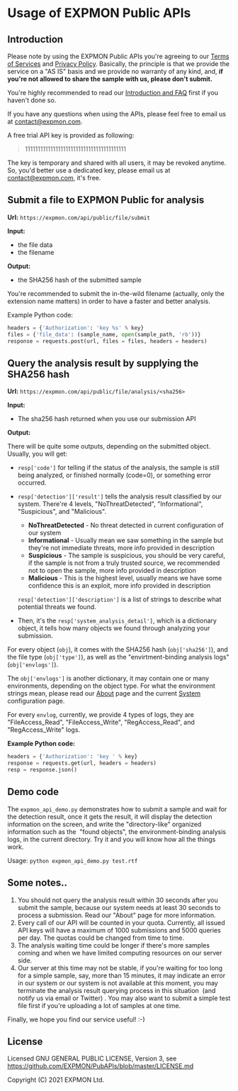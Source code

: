 # Usage of EXPMON Public APIs 

## Introduction

Please note by using the EXPMON Public APIs you're agreeing to our [Terms of Services](https://expmon.com/static/tos.pdf) and [Privacy Policy](https://expmon.com/static/privacy_policy.pdf). Basically, the principle is that we provide the service on a "AS IS" basis and we provide no warranty of any kind, and, **if you're not allowed to share the sample with us, please don't submit.**

You're highly recommended to read our [Introduction and FAQ](https://expmon.com/about/) first if you haven't done so.

If you have any questions when using the APIs, please feel free to email us at contact@expmon.com.

A free trial API key is provided as following:
>1111111111111111111111111111111111111111

The key is temporary and shared with all users, it may be revoked anytime. So, you'd better use a dedicated key, please email us at contact@expmon.com, it's free.



## Submit a file to EXPMON Public for analysis

**Url:** `https://expmon.com/api/public/file/submit`

**Input:**
* the file data
* the filename

**Output:**
* the SHA256 hash of the submitted sample

You're recommended to submit the in-the-wild filename (actually, only the extension name matters) in order to have a faster and better analysis.

Example Python code:

```Python
headers = {'Authorization': 'key %s' % key}
files = {'file_data': (sample_name, open(sample_path, 'rb'))}
response = requests.post(url, files = files, headers = headers)
```








## Query the analysis result by supplying the SHA256 hash

**Url:** `https://expmon.com/api/public/file/analysis/<sha256>`

**Input:**
* The sha256 hash returned when you use our submission API


**Output:**

There will be quite some outputs, depending on the submitted object. Usually, you will get:

- `resp['code']` for telling if the status of the analysis, the sample is still being analyzed, or finished normally (code=0), or something error occurred.

- `resp['detection']['result']` tells the analysis result classified by our system. There're 4 levels, "NoThreatDetected", "Informational", "Suspicious", and "Malicious".

  - **NoThreatDetected** - No threat detected in current configuration of our system
  - **Informational** - Usually mean we saw something in the sample but they're not immediate threats, more info provided in description
  - **Suspicious** - The sample is suspicious, you should be very careful, if the sample is not from a truly trusted source, we recommended not to open the sample, more info provided in description
  - **Malicious** - This is the highest level, usually means we have some confidence this is an exploit, more info provided in description
  
  `resp['detection']['description']` is a list of strings to describe what potential threats we found.

- Then, it's the `resp['system_analysis_detail']`, which is a dictionary object, it tells how many objects we found through analyzing your submission.

For every object (`obj`), it comes with the SHA256 hash (`obj['sha256']`), and the file type (`obj['type']`), as well as the "envirtment-binding analysis logs" (`obj['envlogs']`).

The `obj['envlogs']` is another dictionary, it may contain one or many environments, depending on the object type. For what the environment strings mean, please read our [About](https://expmon.com/about/) page and the current [System](https://expmon.com/public/system/) configuration page.

For every `envlog`, currently, we provide 4 types of logs, they are "FileAccess_Read", "FileAccess_Write", "RegAccess_Read", and "RegAccess_Write" logs.




**Example Python code:**

```Python
headers = {'Authorization': 'key ' % key}
response = requests.get(url, headers = headers)
resp = response.json()
```

## Demo code
The `expmon_api_demo.py` demonstrates how to submit a sample and wait for the detection result, once it gets the result, it will display the detection information on the screen, and write the "directory-like" organized information such as the  "found objects", the environment-binding analysis logs, in the current directory. Try it and you will know how all the things work.

Usage:
`python expmon_api_demo.py test.rtf`


## Some notes..

1. You should not query the analysis result within 30 seconds after you submit the sample, because our system needs at least 30 seconds to process a submission. Read our "About" page for more information.
2. Every call of our API will be counted in your quota. Currently, all issued API keys will have a maximum of 1000 submissions and 5000 queries per day. The quotas could be changed from time to time.
3. The analysis waiting time could be longer if there's more samples coming and when we have limited computing resources on our server side.
4. Our server at this time may not be stable, if you're waiting for too long for a simple sample, say, more than 15 minutes, it may indicate an error in our system or our system is not available at this moment, you may terminate the analysis result querying process in this situation  (and notify us via email or Twitter) . You may also want to submit a simple test file first if you're uploading a lot of samples at one time.

Finally, we hope you find our service useful! :-)


## License
Licensed GNU GENERAL PUBLIC LICENSE, Version 3, see https://github.com/EXPMON/PubAPIs/blob/master/LICENSE.md

Copyright (C) 2021 EXPMON Ltd.
